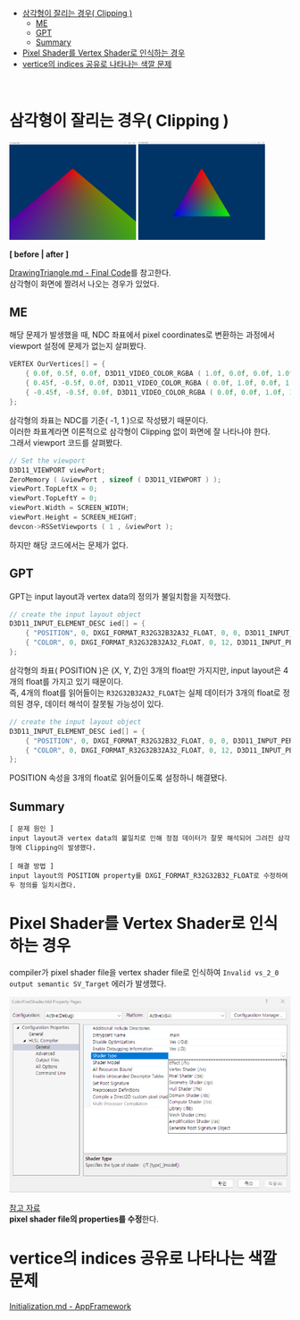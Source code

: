 - [삼각형이 잘리는 경우( Clipping )](#삼각형이-잘리는-경우-clipping-)
	- [ME](#me)
	- [GPT](#gpt)
	- [Summary](#summary)
- [Pixel Shader를 Vertex Shader로 인식하는 경우](#pixel-shader를-vertex-shader로-인식하는-경우)
- [vertice의 indices 공유로 나타나는 색깔 문제](#vertice의-indices-공유로-나타나는-색깔-문제)

<br>

# 삼각형이 잘리는 경우( Clipping )

<div>
	<img src="Images/ProblemSolving/DrawingTriangleError.png" width="45%" />
	<img src="Images/ProblemSolving/DrawingTriangleSolving.png" width="45%" />
</div>

**[ before | after ]**   

[DrawingTriangle.md - Final Code](DirectXFramework/4_DrawingTriangle.md/#final-code)를 참고한다.   
삼각형이 화면에 짤려서 나오는 경우가 있었다.   

## ME
해당 문제가 발생했을 때, NDC 좌표에서 pixel coordinates로 변환하는 과정에서 viewport 설정에 문제가 없는지 살펴봤다.   
```cpp
VERTEX OurVertices[] = {
	{ 0.0f, 0.5f, 0.0f, D3D11_VIDEO_COLOR_RGBA ( 1.0f, 0.0f, 0.0f, 1.0f ) },
	{ 0.45f, -0.5f, 0.0f, D3D11_VIDEO_COLOR_RGBA ( 0.0f, 1.0f, 0.0f, 1.0f ) },
	{ -0.45f, -0.5f, 0.0f, D3D11_VIDEO_COLOR_RGBA ( 0.0f, 0.0f, 1.0f, 1.0f ) }
};
```
삼각형의 좌표는 NDC를 기준( -1, 1 )으로 작성됐기 때문이다.   
이러한 좌표계라면 이론적으로 삼각형이 Clipping 없이 화면에 잘 나타나야 한다.   
그래서 viewport 코드를 살펴봤다.   
```cpp
// Set the viewport
D3D11_VIEWPORT viewPort;
ZeroMemory ( &viewPort , sizeof ( D3D11_VIEWPORT ) );
viewPort.TopLeftX = 0;
viewPort.TopLeftY = 0;
viewPort.Width = SCREEN_WIDTH;
viewPort.Height = SCREEN_HEIGHT;
devcon->RSSetViewports ( 1 , &viewPort );
```
하지만 해당 코드에서는 문제가 없다.   

## GPT
GPT는 input layout과 vertex data의 정의가 불일치함을 지적했다.   
```cpp
// create the input layout object
D3D11_INPUT_ELEMENT_DESC ied[] = {
	{ "POSITION", 0, DXGI_FORMAT_R32G32B32A32_FLOAT, 0, 0, D3D11_INPUT_PER_VERTEX_DATA, 0 },
	{ "COLOR", 0, DXGI_FORMAT_R32G32B32A32_FLOAT, 0, 12, D3D11_INPUT_PER_VERTEX_DATA, 0 },
};
```
삼각형의 좌표( POSITION )은 (X, Y, Z)인 3개의 float만 가지지만, input layout은 4개의 float를 가지고 있기 때문이다.   
즉, 4개의 float를 읽어들이는 `R32G32B32A32_FLOAT`는 실제 데이터가 3개의 float로 정의된 경우, 데이터 해석이 잘못될 가능성이 있다.   
```cpp
// create the input layout object
D3D11_INPUT_ELEMENT_DESC ied[] = {
	{ "POSITION", 0, DXGI_FORMAT_R32G32B32_FLOAT, 0, 0, D3D11_INPUT_PER_VERTEX_DATA, 0 },
	{ "COLOR", 0, DXGI_FORMAT_R32G32B32A32_FLOAT, 0, 12, D3D11_INPUT_PER_VERTEX_DATA, 0 },
};
```
POSITION 속성을 3개의 float로 읽어들이도록 설정하니 해결됐다.   

## Summary
```
[ 문제 원인 ]
input layout과 vertex data의 불일치로 인해 정점 데이터가 잘못 해석되어 그려진 삼각형에 Clipping이 발생했다.

[ 해결 방법 ]
input layout의 POSITION property를 DXGI_FORMAT_R32G32B32_FLOAT로 수정하여 두 정의를 일치시켰다.
```

# Pixel Shader를 Vertex Shader로 인식하는 경우
compiler가 pixel shader file을 vertex shader file로 인식하여 `Invalid vs_2_0 output semantic SV_Target` 에러가 발생했다.   

![alt text](Images/ProblemSolving/HLSL_Compiler_Shader_Type.png)   

[참고 자료](https://stackoverflow.com/questions/45422730/error-invalid-vs-2-0-output-semantic)   
**pixel shader file의 properties를 수정**한다.   

# vertice의 indices 공유로 나타나는 색깔 문제
[Initialization.md - AppFramework](AppFramework/1_Initialization.md/#13-vertex의-index-정보를-공유하는-경우-발생하는-문제점)   